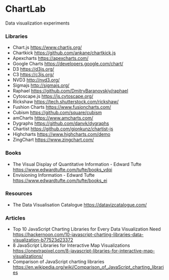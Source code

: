 # ChartLab
Data visualization experiments


### Libraries

* Chart.js https://www.chartjs.org/
* Chartkick https://github.com/ankane/chartkick.js
* Apexcharts https://apexcharts.com/
* Google Charts https://developers.google.com/chart/
* D3 https://d3js.org/
* C3 https://c3js.org/
* NVD3 http://nvd3.org/
* Sigmajs http://sigmajs.org/
* Raphael https://github.com/DmitryBaranovskiy/raphael
* Cytoscape.js https://js.cytoscape.org/
* Rickshaw https://tech.shutterstock.com/rickshaw/
* Fushion Charts https://www.fusioncharts.com/
* Cubism https://github.com/square/cubism
* amCharts https://www.amcharts.com/
* Dygraphs https://github.com/danvk/dygraphs
* Chartist https://github.com/gionkunz/chartist-js
* Highcharts https://www.highcharts.com/demo
* ZingChart https://www.zingchart.com/

### Books

* The Visual Display of Quantitative Information - Edward Tufte https://www.edwardtufte.com/tufte/books_vdqi
* Envisioning Information - Edward Tufte https://www.edwardtufte.com/tufte/books_ei

### Resources

* The Data Visualisation Catalogue https://datavizcatalogue.com/

### Articles

* Top 10 JavaScript Charting Libraries for Every Data Visualization Need https://hackernoon.com/10-javascript-charting-libraries-data-visualization-b77523d23372
* 8 JavaScript Libraries for Interactive Map Visualizations https://onextrapixel.com/8-javascript-libraries-for-interactive-map-visualizations/
* Comparison of JavaScript charting libraries https://en.wikipedia.org/wiki/Comparison_of_JavaScript_charting_libraries
